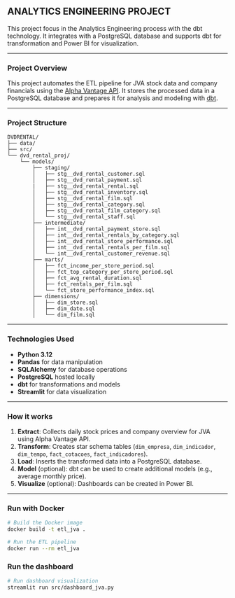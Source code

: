 ##  ANALYTICS ENGINEERING PROJECT

This project focus in the Analytics Engineering process with the dbt technology. It integrates with a PostgreSQL database and supports dbt for transformation and Power BI for visualization.

---

###  Project Overview

This project automates the ETL pipeline for JVA stock data and company financials using the [Alpha Vantage API](https://www.alphavantage.co/). It stores the processed data in a PostgreSQL database and prepares it for analysis and modeling with [dbt](https://www.getdbt.com/).

---

### Project Structure

```
DVDRENTAL/
├── data/
├── src/
└── dvd_rental_proj/
    └── models/
        ├── staging/
        │   ├── stg__dvd_rental_customer.sql
        │   ├── stg__dvd_rental_payment.sql
        |   ├── stg__dvd_rental_rental.sql
        │   ├── stg__dvd_rental_inventory.sql
        │   ├── stg__dvd_rental_film.sql
        │   ├── stg__dvd_rental_category.sql
        │   ├── stg__dvd_rental_film_category.sql
        │   └── stg__dvd_rental_staff.sql
        ├── intermediate/
        │   ├── int__dvd_rental_payment_store.sql
        │   ├── int__dvd_rental_rentals_by_category.sql
        │   ├── int__dvd_rental_store_performance.sql
        │   ├── int__dvd_rental_rentals_per_film.sql
        │   └── int__dvd_rental_customer_revenue.sql
        ├── marts/
        │   ├── fct_income_per_store_period.sql
        │   ├── fct_top_category_per_store_period.sql
        │   ├── fct_avg_rental_duration.sql
        │   ├── fct_rentals_per_film.sql
        │   └── fct_store_performance_index.sql
        ├── dimensions/
        │   ├── dim_store.sql
        │   ├── dim_date.sql
        │   └── dim_film.sql
```

---

### Technologies Used

- **Python 3.12**
- **Pandas** for data manipulation
- **SQLAlchemy** for database operations 
- **PostgreSQL** hosted locally
- **dbt** for transformations and models 
- **Streamlit** for data visualization

---

###  How it works

1. **Extract**: Collects daily stock prices and company overview for JVA using Alpha Vantage API.
2. **Transform**: Creates star schema tables (`dim_empresa`, `dim_indicador`, `dim_tempo`, `fact_cotacoes`, `fact_indicadores`).
3. **Load**: Inserts the transformed data into a PostgreSQL database.
4. **Model** (optional): dbt can be used to create additional models (e.g., average monthly price).
5. **Visualize** (optional): Dashboards can be created in Power BI.

---

###  Run with Docker

```bash
# Build the Docker image
docker build -t etl_jva .

# Run the ETL pipeline
docker run --rm etl_jva
```
###  Run the dashboard

```bash
# Run dashboard visualization
streamlit run src/dashboard_jva.py
```



